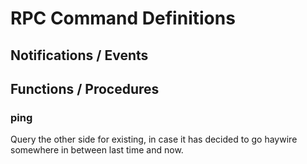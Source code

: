 # RPC Command Definitions

## Notifications / Events

## Functions / Procedures
### ping
Query the other side for existing, in case it has decided to go haywire somewhere in between last time and now.


